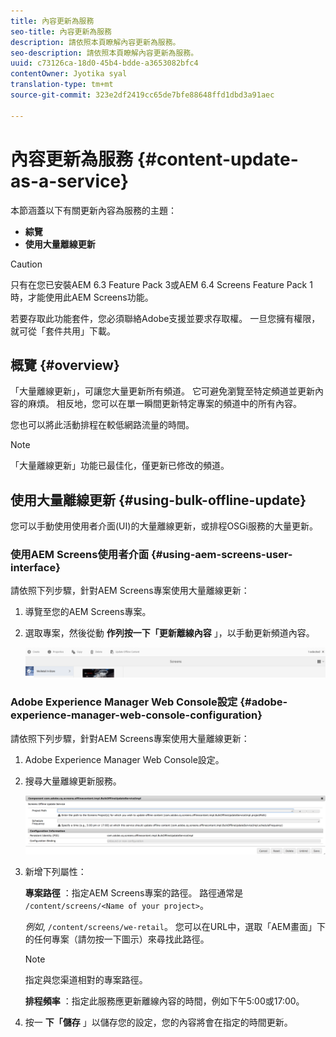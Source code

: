 ```yaml
---
title: 內容更新為服務
seo-title: 內容更新為服務
description: 請依照本頁瞭解內容更新為服務。
seo-description: 請依照本頁瞭解內容更新為服務。
uuid: c73126ca-18d0-45b4-bdde-a3653082bfc4
contentOwner: Jyotika syal
translation-type: tm+mt
source-git-commit: 323e2df2419cc65de7bfe88648ffd1dbd3a91aec

---
```



# 內容更新為服務 {#content-update-as-a-service}

本節涵蓋以下有關更新內容為服務的主題：

* **綜覽**
* **使用大量離線更新**

>[!CAUTION]
>
>只有在您已安裝AEM 6.3 Feature Pack 3或AEM 6.4 Screens Feature Pack 1時，才能使用此AEM Screens功能。
>
>若要存取此功能套件，您必須聯絡Adobe支援並要求存取權。 一旦您擁有權限，就可從「套件共用」下載。

## 概覽 {#overview}

「大量離線更新」，可讓您大量更新所有頻道。 它可避免瀏覽至特定頻道並更新內容的麻煩。 相反地，您可以在單一瞬間更新特定專案的頻道中的所有內容。

您也可以將此活動排程在較低網路流量的時間。

>[!NOTE]
>
>「大量離線更新」功能已最佳化，僅更新已修改的頻道。

## 使用大量離線更新 {#using-bulk-offline-update}

您可以手動使用使用者介面(UI)的大量離線更新，或排程OSGi服務的大量更新。

### 使用AEM Screens使用者介面 {#using-aem-screens-user-interface}

請依照下列步驟，針對AEM Screens專案使用大量離線更新：

1. 導覽至您的AEM Screens專案。
1. 選取專案，然後從動 **作列按一下「更新離線內容** 」，以手動更新頻道內容。

   ![screen_shot_2018-04-24at122256pm](assets/screen_shot_2018-04-24at122256pm.png)

### Adobe Experience Manager Web Console設定 {#adobe-experience-manager-web-console-configuration}

請依照下列步驟，針對AEM Screens專案使用大量離線更新：

1. Adobe Experience Manager Web Console設定。
1. 搜尋大量離線更新服務。

   ![screen_shot_2018-04-24at121428pm](assets/screen_shot_2018-04-24at121428pm.png)

1. 新增下列屬性：

   **專案路徑** ：指定AEM Screens專案的路徑。 路徑通常是 `/content/screens/<Name of your project>`。

   *例如*, `/content/screens/we-retail`。 您可以在URL中，選取「AEM畫面」下的任何專案（請勿按一下圖示）來尋找此路徑。

   >[!NOTE]
   >
   >指定與您渠道相對的專案路徑。

   **排程頻率** ：指定此服務應更新離線內容的時間，例如下午5:00或17:00。

1. 按一 **下「儲存** 」以儲存您的設定，您的內容將會在指定的時間更新。

